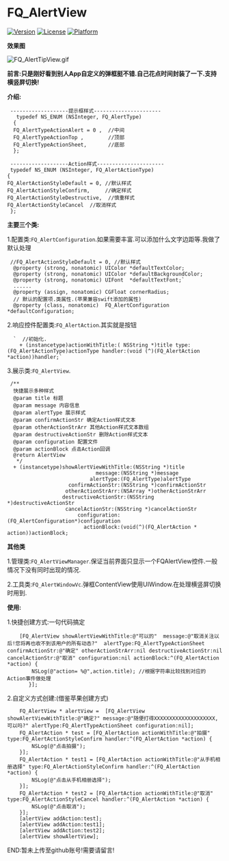 
# FQ_AlertView
[![Version](https://img.shields.io/cocoapods/v/FQ_AlertView.svg?style=flat)](http://cocoapods.org/pods/FQ_AlertView)
[![License](https://img.shields.io/cocoapods/l/FQ_AlertView.svg?style=flat)](http://cocoapods.org/pods/FQ_AlertView)
[![Platform](https://img.shields.io/cocoapods/p/FQ_AlertView.svg?style=flat)](http://cocoapods.org/pods/FQ_AlertView)

**效果图**

 
![FQ_AlertTipView.gif](https://upload-images.jianshu.io/upload_images/2100495-fb54913b8d5bbb0d.gif?imageMogr2/auto-orient/strip)

**前言:只是刚好看到别人App自定义的弹框挺不错.自己花点时间封装了一下.支持横竖屏切换!**

**介绍:**
   
     -------------------提示框样式----------------------
       typedef NS_ENUM (NSInteger, FQ_AlertType)
      {
      FQ_AlertTypeActionAlert = 0 ,  //中间
      FQ_AlertTypeActionTop ,        //顶部
      FQ_AlertTypeActionSheet,       //底部
      };

     -------------------Action样式----------------------
     typedef NS_ENUM (NSInteger, FQ_AlertActionType)
    {
    FQ_AlertActionStyleDefault = 0, //默认样式
    FQ_AlertActionStyleConfirm,     //确定样式
    FQ_AlertActionStyleDestructive,  //慎重样式
    FQ_AlertActionStyleCancel  //取消样式
     };  


**主要三个类:**

1.配置类:`FQ_AlertConfiguration`.如果需要丰富.可以添加什么文字边距等.我做了默认处理

     //FQ_AlertActionStyleDefault = 0, //默认样式
      @property (strong, nonatomic) UIColor *defaultTextColor;
      @property (strong, nonatomic) UIColor *defaultBackgroundColor;
      @property (strong, nonatomic) UIFont  *defaultTextFont;`
      ......
      @property (assign, nonatomic) CGFloat cornerRadius;
      // 默认的配置项.类属性.(苹果兼容swift添加的属性)
      @property (class, nonatomic)  FQ_AlertConfiguration *defaultConfiguration;

2.响应控件配置类:`FQ_AlertAction`.其实就是按钮

      `  //初始化.
        + (instancetype)actionWithTitle:( NSString *)title type:(FQ_AlertActionType)actionType handler:(void (^)(FQ_AlertAction *action))handler;`

3.展示类:`FQ_AlertView`.

     /**
      快捷展示多种样式
      @param title 标题
      @param message 内容信息
      @param alertType 展示样式
      @param confirmActionStr 确定Action样式文本
      @param otherActionStrArr 其他Action样式文本数组
      @param destructiveActionStr 删除Action样式文本
      @param configuration 配置文件
      @param actionBlock 点击Action回调
      @return AlertView
       */
      + (instancetype)showAlertViewWithTitle:(NSString *)title
                                 message:(NSString *)message
                               alertType:(FQ_AlertType)alertType
                        confirmActionStr:(NSString *)confirmActionStr
                       otherActionStrArr:(NSArray *)otherActionStrArr
                      destructiveActionStr:(NSString *)destructiveActionStr
                       cancelActionStr:(NSString *)cancelActionStr
                           configuration:(FQ_AlertConfiguration*)configuration
                             actionBlock:(void(^)(FQ_AlertAction * action))actionBlock;


**其他类**

1.管理类:`FQ_AlertViewManager`.保证当前界面只显示一个FQAlertView控件.一般情况下没有同时出现的情况.

2.工具类:`FQ_AlertWindowVc`.弹框ContentView使用UIWindow.在处理横竖屏切换时用到.

**使用:**

1.快捷创建方式:一句代码搞定

        [FQ_AlertView showAlertViewWithTitle:@"可以的"  message:@"取消关注以后!您将再也收不到该用户的所有动态?"  alertType:FQ_AlertTypeActionSheet confirmActionStr:@"确定" otherActionStrArr:nil destructiveActionStr:nil cancelActionStr:@"取消" configuration:nil actionBlock:^(FQ_AlertAction *action) {
            NSLog(@"action= %@",action.title); //根据字符串比较找到对应的Action事件做处理
           }];

2.自定义方式创建:(借鉴苹果创建方式)

        FQ_AlertView * alertView =  [FQ_AlertView showAlertViewWithTitle:@"确定?" message:@"随便打得XXXXXXXXXXXXXXXXXXXX,可以吗?" alertType:FQ_AlertTypeActionSheet configuration:nil];
        FQ_AlertAction * test = [FQ_AlertAction actionWithTitle:@"拍摄" type:FQ_AlertActionStyleConfirm handler:^(FQ_AlertAction *action) {
            NSLog(@"点击拍摄");
        }];
        FQ_AlertAction * test1 = [FQ_AlertAction actionWithTitle:@"从手机相册选择" type:FQ_AlertActionStyleConfirm handler:^(FQ_AlertAction *action) {
            NSLog(@"点击从手机相册选择");
        }];
        FQ_AlertAction * test2 = [FQ_AlertAction actionWithTitle:@"取消" type:FQ_AlertActionStyleCancel handler:^(FQ_AlertAction *action) {
            NSLog(@"点击取消");
        }];
        [alertView addAction:test];
        [alertView addAction:test1];
        [alertView addAction:test2];
        [alertView showAlertView];

END:暂未上传至github账号!需要请留言!


